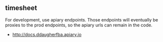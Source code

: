 timesheet
--

For development, use apiary endpoints.  Those endpoints will eventually be proxies to the prod endpoints, so the apiary urls can remain in the code.
* http://docs.ddaugherfba.apiary.io

